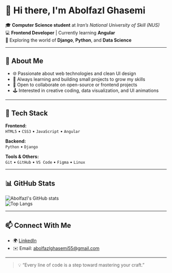 # 👋 Hi there, I'm Abolfazl Ghasemi  

🎓 **Computer Science student** at *Iran’s National University of Skill (NUS)*  
💻 **Frontend Developer** | Currently learning **Angular**  
🌱 Exploring the world of **Django**, **Python**, and **Data Science**

---

## 🚀 About Me  
- 🌐 Passionate about web technologies and clean UI design  
- 🧠 Always learning and building small projects to grow my skills  
- 💬 Open to collaborate on open-source or frontend projects  
- 🕹️ Interested in creative coding, data visualization, and UI animations  

---

## 🧰 Tech Stack  
**Frontend:**  
`HTML5` • `CSS3` • `JavaScript` • `Angular`  

**Backend:**  
`Python` • `Django`  

**Tools & Others:**  
`Git` • `GitHub` • `VS Code` • `Figma` • `Linux`

---

## 📊 GitHub Stats  
![Abolfazl's GitHub stats](https://github-readme-stats.vercel.app/api?username=AbolfazlghasemiNUS&show_icons=true&theme=radical)  
![Top Langs](https://github-readme-stats.vercel.app/api/top-langs/?username=AbolfazlghasemiNUS&layout=compact&theme=radical)

---

## 📫 Connect With Me  
- 🌍 [LinkedIn](https://www.linkedin.com/in/abolfazlghasemi55)  
- ✉️ Email: abolfazlghasemi55@gmail.com  

---

> 💡 “Every line of code is a step toward mastering your craft.”  
